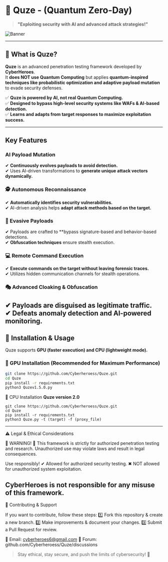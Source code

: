 
# 🤖 Quze - (Quantum Zero-Day)  
> **"Exploiting security with AI and advanced attack strategies!"**  

![Banner](https://github.com/user-attachments/assets/5b117b56-469e-4599-bdea-fe7638ddaa52)  

---

## 🚀 What is Quze?  

**Quze** is an advanced penetration testing framework developed by **CyberHeroes**.  
It **does NOT use Quantum Computing** but applies **quantum-inspired techniques like probabilistic optimization and adaptive payload mutation** to evade security defenses.  

✅ **Quze is powered by AI, not real Quantum Computing.**  
✅ **Designed to bypass high-level security systems like WAFs & AI-based detection.**  
✅ **Learns and adapts from target responses to maximize exploitation success.**  

---

## Key Features  

###  AI Payload Mutation  
✔ **Continuously evolves payloads to avoid detection.**  
✔ Uses AI-driven transformations to **generate unique attack vectors dynamically.**  
### 🕵️ Autonomous Reconnaissance 
✔ **Automatically identifies security vulnerabilities.**  
✔ AI-driven analysis helps **adapt attack methods based on the target.**  
### 🏹 Evasive Payloads
✔ Payloads are crafted to **bypass signature-based and behavior-based detections.  
✔ **Obfuscation techniques** ensure stealth execution.  
### 💻 Remote Command Execution  
✔ **Execute commands on the target without leaving forensic traces.**  
✔ Utilizes hidden communication channels for stealth operations.  
### **🎭 Advanced Cloaking & Obfuscation**  
✔ Payloads are disguised as **legitimate traffic.**  
✔ **Defeats anomaly detection and AI-powered monitoring.**  
---
## 📌 Installation & Usage  
Quze supports **GPU (faster execution) and CPU (lightweight mode).**  
### 🔹 GPU Installation (Recommended for Maximum Performance) 
```bash
git clone https://github.com/Cyberheroess/Quze.git
cd Quze
pip install -r requirements.txt
python3 Quzev1.5.0.py 
```
🔹 CPU Installation **Quze version 2.0**
```
git clone https://github.com/Cyberheroess/Quze.git
cd Quze
pip install -r requirements.txt
python3 Quze.py -t (target) -f (proxy_file)
```
---

⚠ Legal & Ethical Considerations

🚨 WARNING! 🚨
This framework is strictly for authorized penetration testing and research.
Unauthorized use may violate laws and result in legal consequences.

Use responsibly!
✔ Allowed for authorized security testing.
✖ NOT allowed for unauthorized system exploitation.

CyberHeroes is not responsible for any misuse of this framework.
---

📢 Contributing & Support

If you want to contribute, follow these steps:
1️⃣ Fork this repository & create a new branch.
2️⃣ Make improvements & document your changes.
3️⃣ Submit a Pull Request for review.

📩 Email: cyberheroes6@gmail.com
📢 Forum: github.com/Cyberheroess/Quze/discussions

> Stay ethical, stay secure, and push the limits of cybersecurity! 🚀

